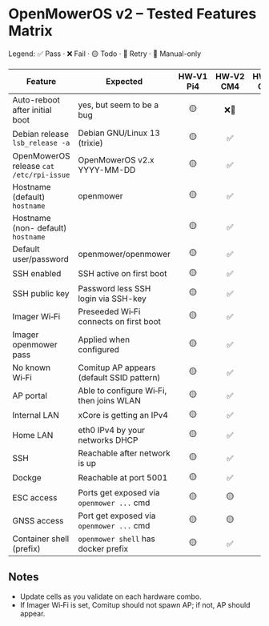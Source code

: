 # OpenMowerOS v2 – Tested Features Matrix

Legend: ✅ Pass · ❌ Fail · 🟡 Todo · 🔁 Retry · 🧪 Manual-only

| Feature                                  | Expected                                  | HW‑V1<br>Pi4 | HW‑V2<br>CM4 | HW‑V2<br>CM5 |
| ---------------------------------------- | ----------------------------------------- | :----------: | :----------: | :----------: |
| Auto-reboot after initial boot           | yes, but seem to be a bug                 |      🟡       |      ❌🧪      |      🟡       |
| Debian release `lsb_release -a`          | Debian GNU/Linux 13 (trixie)              |      🟡       |      ✅       |      🟡       |
| OpenMowerOS release `cat /etc/rpi-issue` | OpenMowerOS v2.x YYYY-MM-DD               |      🟡       |      ✅       |      🟡       |
| Hostname (default) `hostname`            | openmower                                 |      🟡       |      ✅       |      🟡       |
| Hostname (non- default) `hostname`       | <as set by imager>                        |      🟡       |      ✅       |      🟡       |
| Default user/password                    | openmower/openmower                       |      🟡       |      ✅       |      🟡       |
| SSH enabled                              | SSH active on first boot                  |      🟡       |      ✅       |      🟡       |
| SSH public key                           | Password less SSH login via SSH-key       |      🟡       |      ✅       |      🟡       |
| Imager Wi‑Fi                             | Preseeded Wi‑Fi connects on first boot    |      🟡       |      ✅       |      🟡       |
| Imager openmower pass                    | Applied when configured                   |      🟡       |      ✅       |      🟡       |
| No known Wi‑Fi                           | Comitup AP appears (default SSID pattern) |      🟡       |      ✅       |      🟡       |
| AP portal                                | Able to configure Wi‑Fi, then joins WLAN  |      🟡       |      ✅       |      🟡       |
| Internal LAN                             | xCore is getting an IPv4                  |      🟡       |      ✅       |      🟡       |
| Home LAN                                 | eth0 IPv4 by your networks DHCP           |      🟡       |      ✅       |      🟡       |
| SSH                                      | Reachable after network is up             |      🟡       |      ✅       |      🟡       |
| Dockge                                   | Reachable at port 5001                    |      🟡       |      ✅       |      🟡       |
| ESC access                               | Ports get exposed via `openmower ...` cmd |      🟡       |      🟡       |      🟡       |
| GNSS access                              | Port get exposed via `openmower ...` cmd  |      🟡       |      🟡       |      🟡       |
| Container shell (prefix)                 | `openmower shell` has docker prefix       |      🟡       |      ✅       |      🟡       |

## Notes

- Update cells as you validate on each hardware combo.
- If Imager Wi‑Fi is set, Comitup should not spawn AP; if not, AP should appear.

